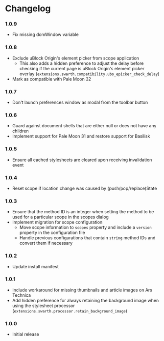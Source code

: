 # Changelog

### 1.0.9
* Fix missing domWindow variable

### 1.0.8
* Exclude uBlock Origin's element picker from scope application
  - This also adds a hidden preference to adjust the delay before checking if the current page is uBlock Origin's element picker overlay (`extensions.swarth.compatibility.ubo_epicker_check_delay`)
* Mark as compatible with Pale Moon 32

### 1.0.7
* Don't launch preferences window as modal from the toolbar button

### 1.0.6
* Guard against document shells that are either null or does not have any children
* Implement support for Pale Moon 31 and restore support for Basilisk

### 1.0.5
* Ensure all cached stylesheets are cleared upon receiving invalidation event

### 1.0.4
* Reset scope if location change was caused by (push/pop/replace)State

### 1.0.3
* Ensure that the method ID is an integer when setting the method to be used for a particular scope in the scopes dialog
* Implement migration for scope configuration
  - Move scope information to `scopes` property and include a `version` property in the configuration file
  - Handle previous configurations that contain `string` method IDs and convert them if necessary

### 1.0.2
* Update install manifest

### 1.0.1
* Include workaround for missing thumbnails and article images on Ars Technica
* Add hidden preference for always retaining the background image when using the stylesheet processor (`extensions.swarth.processor.retain_background_image`)

### 1.0.0
* Initial release

